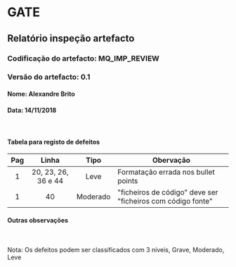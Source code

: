 # GATE
## Relatório inspeção artefacto
### Codificação do artefacto: MQ_IMP_REVIEW
### Versão do artefacto: 0.1
#### Nome: Alexandre Brito
#### Data: 14/11/2018

</br>

#### Tabela para registo de defeitos
|Pag|Linha|Tipo|Obervação
|:---:|:---:|:---:|---
|1|20, 23, 26, 36 e 44|Leve|Formatação errada nos bullet points
|1|40|Moderado|"ficheiros de código" deve ser "ficheiros com código fonte"

#### Outras observações

</br>

Nota: Os defeitos podem ser classificados com 3 níveis, Grave, Moderado, Leve